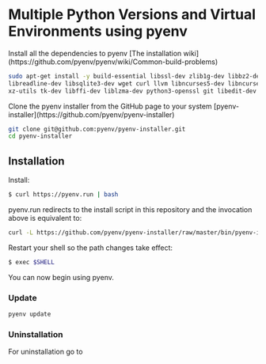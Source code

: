 # Multiple Python Versions and Virtual Environments using pyenv

<par>
Install all the dependencies to pyenv [The installation wiki](https://github.com/pyenv/pyenv/wiki/Common-build-problems)
<par/>

```bash
sudo apt-get install -y build-essential libssl-dev zlib1g-dev libbz2-dev \
libreadline-dev libsqlite3-dev wget curl llvm libncurses5-dev libncursesw5-dev \
xz-utils tk-dev libffi-dev liblzma-dev python3-openssl git libedit-dev
```

<par>
 Clone the pyenv installer from the GitHub page to your system [pyenv-installer](https://github.com/pyenv/pyenv-installer)
</par>  

```bash
git clone git@github.com:pyenv/pyenv-installer.git
cd pyenv-installer
```
## Installation

Install:
```bash
$ curl https://pyenv.run | bash
```
pyenv.run redirects to the install script in this repository and the invocation above is equivalent to:

```bash
curl -L https://github.com/pyenv/pyenv-installer/raw/master/bin/pyenv-installer | bash
```
Restart your shell so the path changes take effect:

```bash
$ exec $SHELL

```
You can now begin using pyenv.

### Update

```bash
pyenv update
```

### Uninstallation
<par>
For uninstallation go to 
</par>

```'bash

```
